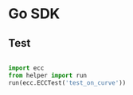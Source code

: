# Go SDK

## Test
```python

import ecc
from helper import run
run(ecc.ECCTest('test_on_curve'))

```
